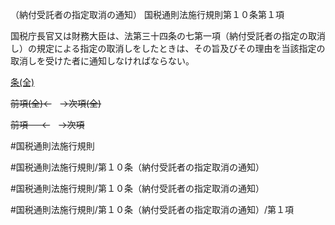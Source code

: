 （納付受託者の指定取消の通知）
国税通則法施行規則第１０条第１項

国税庁長官又は財務大臣は、法第三十四条の七第一項（納付受託者の指定の取消し）の規定による指定の取消しをしたときは、その旨及びその理由を当該指定の取消しを受けた者に通知しなければならない。

[条(全)](国税通則法施行規則＿第１０条_.md)

~~前項(全)←~~　~~→次項(全)~~

~~前項 　 ←~~　~~→次項~~



#国税通則法施行規則

#国税通則法施行規則/第１０条（納付受託者の指定取消の通知）

#国税通則法施行規則/第１０条（納付受託者の指定取消の通知）

#国税通則法施行規則/第１０条（納付受託者の指定取消の通知）/第１項

